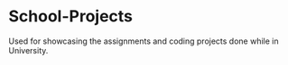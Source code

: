 # School-Projects
Used for showcasing the assignments and coding projects done while in University.
